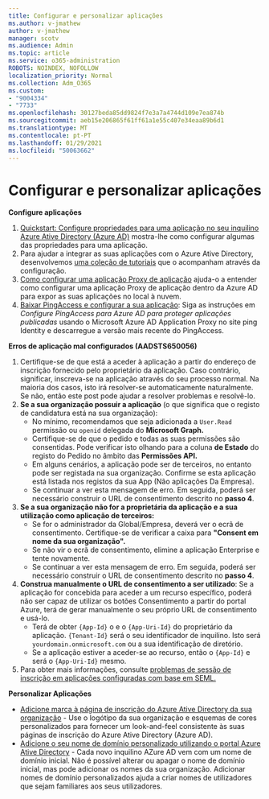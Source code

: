 ```yaml
---
title: Configurar e personalizar aplicações
ms.author: v-jmathew
author: v-jmathew
manager: scotv
ms.audience: Admin
ms.topic: article
ms.service: o365-administration
ROBOTS: NOINDEX, NOFOLLOW
localization_priority: Normal
ms.collection: Adm_O365
ms.custom:
- "9004334"
- "7733"
ms.openlocfilehash: 30127beda85dd9824f7e3a7a4744d109e7ea874b
ms.sourcegitcommit: aeb15e206865f61ff61a1e55c407e34eaa89b6d1
ms.translationtype: MT
ms.contentlocale: pt-PT
ms.lasthandoff: 01/29/2021
ms.locfileid: "50063662"
---
```

# <a name="configure-and-customize-applications"></a>Configurar e personalizar aplicações

**Configure aplicações**

1. [Quickstart: Configure propriedades para uma aplicação no seu inquilino Azure Ative Directory (Azure AD)](https://docs.microsoft.com/azure/active-directory/manage-apps/add-application-portal-configure) mostra-lhe como configurar algumas das propriedades para uma aplicação.
2. Para ajudar a integrar as suas aplicações com o Azure Ative Directory, desenvolvemos [uma coleção de tutoriais](https://docs.microsoft.com/azure/active-directory/saas-apps/tutorial-list) que o acompanham através da configuração.
3. [Como configurar uma aplicação Proxy de aplicação](https://docs.microsoft.com/azure/active-directory/manage-apps/application-proxy-config-how-to) ajuda-o a entender como configurar uma aplicação Proxy de aplicação dentro da Azure AD para expor as suas aplicações no local à nuvem.
4. [Baixar PingAccess e configurar a sua aplicação](https://docs.microsoft.com/azure/active-directory/manage-apps/application-proxy-ping-access-publishing-guide#download-pingaccess-and-configure-your-application): Siga as instruções em *Configure PingAccess para Azure AD para proteger aplicações publicadas* usando o Microsoft Azure AD Application Proxy no site ping Identity e descarregue a versão mais recente do PingAccess.

**Erros de aplicação mal configurados (AADSTS650056)**

1. Certifique-se de que está a aceder à aplicação a partir do endereço de inscrição fornecido pelo proprietário da aplicação. Caso contrário, significar, inscreva-se na aplicação através do seu processo normal. Na maioria dos casos, isto irá resolver-se automaticamente naturalmente. Se não, então este post pode ajudar a resolver problemas e resolvê-lo.
2. **Se a sua organização possuir a aplicação** (o que significa que o registo de candidatura está na sua organização):
    - No mínimo, recomendamos que seja adicionada a `User.Read` permissão ou `openid` delegada do **Microsoft Graph.**
    - Certifique-se de que o pedido e todas as suas permissões são consentidas. Pode verificar isto olhando para a coluna **de Estado** do registo do Pedido no âmbito das **Permissões API.**
    - Em alguns cenários, a aplicação pode ser de terceiros, no entanto pode ser registada na sua organização. Confirme se esta aplicação está listada nos registos da sua App (Não aplicações Da Empresa).
    - Se continuar a ver esta mensagem de erro. Em seguida, poderá ser necessário construir o URL de consentimento descrito no **passo 4**.
3. **Se a sua organização não for a proprietária da aplicação e a sua utilização como aplicação de terceiros:**
    - Se for o administrador da Global/Empresa, deverá ver o ecrã de consentimento. Certifique-se de verificar a caixa para **"Consent em nome da sua organização".**
    - Se não vir o ecrã de consentimento, elimine a aplicação Enterprise e tente novamente.
    - Se continuar a ver esta mensagem de erro. Em seguida, poderá ser necessário construir o URL de consentimento descrito no **passo 4**.
4. **Construa manualmente o URL de consentimento a ser utilizado**: Se a aplicação for concebida para aceder a um recurso específico, poderá não ser capaz de utilizar os botões Consentimento a partir do portal Azure, terá de gerar manualmente o seu próprio URL de consentimento e usá-lo.
    - Terá de obter `{App-Id}` o e o `{App-Uri-Id}` do proprietário da aplicação. `{Tenant-Id}` será o seu identificador de inquilino. Isto será `yourdomain.onmicrosoft.com` ou a sua identificação de diretório.
    - Se a aplicação estiver a aceder-se ao recurso, então o `{App-Id}` e será o `{App-Uri-Id}` mesmo.
5. Para obter mais informações, consulte [problemas de sessão de inscrição em aplicações configuradas com base em SEML.](https://docs.microsoft.com/azure/active-directory/manage-apps/application-sign-in-problem-federated-sso-gallery#misconfigured-application)

**Personalizar Aplicações**

- [Adicione marca à página de inscrição do Azure Ative Directory da sua organização](https://docs.microsoft.com/azure/active-directory/fundamentals/customize-branding) - Use o logótipo da sua organização e esquemas de cores personalizados para fornecer um look-and-feel consistente às suas páginas de inscrição do Azure Ative Directory (Azure AD).
- [Adicione o seu nome de domínio personalizado utilizando o portal Azure Ative Directory](https://docs.microsoft.com/azure/active-directory/fundamentals/add-custom-domain) - Cada novo inquilino AZure AD vem com um nome de domínio inicial. Não é possível alterar ou apagar o nome de domínio inicial, mas pode adicionar os nomes da sua organização. Adicionar nomes de domínio personalizados ajuda a criar nomes de utilizadores que sejam familiares aos seus utilizadores.
